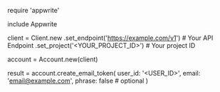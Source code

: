 require 'appwrite'

include Appwrite

client = Client.new
    .set_endpoint('https://example.com/v1') # Your API Endpoint
    .set_project('<YOUR_PROJECT_ID>') # Your project ID

account = Account.new(client)

result = account.create_email_token(
    user_id: '<USER_ID>',
    email: 'email@example.com',
    phrase: false # optional
)

